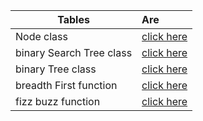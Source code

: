 

| Tables   |      Are      
|----------|:-------------
| Node class    |  [click here](tree/Node.js) 
| binary Search Tree class|  [click here](tree/binarySearchTree.js) 
| binary  Tree  class|  [click here](tree/binaryTree.js) 
| breadth First function    |  [click here](tree/breadthFirst.js)
| fizz buzz function    |  [click here](tree/fizz_buzz.js) 
  
